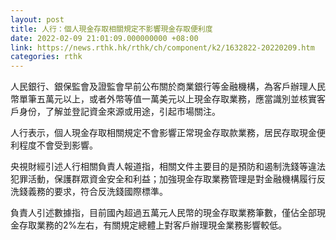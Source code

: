 ```yaml
---
layout: post
title: 人行：個人現金存取相關規定不影響現金存取便利度
date: 2022-02-09 21:01:09.000000000 +08:00
link: https://news.rthk.hk/rthk/ch/component/k2/1632822-20220209.htm
categories: rthk
---
```


人民銀行、銀保監會及證監會早前公布關於商業銀行等金融機構，為客戶辦理人民幣單筆五萬元以上，或者外幣等值一萬美元以上現金存取業務，應當識別並核實客戶身份，了解並登記資金來源或用途，引起市場關注。

人行表示，個人現金存取相關規定不會影響正常現金存取款業務，居民存取現金便利程度不會受到影響。

央視財經引述人行相關負責人報道指，相關文件主要目的是預防和遏制洗錢等違法犯罪活動，保護群眾資金安全和利益；加強現金存取業務管理是對金融機構履行反洗錢義務的要求，符合反洗錢國際標準。

負責人引述數據指，目前國內超過五萬元人民幣的現金存取業務筆數，僅佔全部現金存取業務的2%左右，有關規定總體上對客戶辦理現金業務影響較低。
